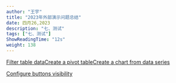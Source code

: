 ```yaml
---
author: "王宇"
title: "2023年外部演示问题总结"
date: 四月26,2023
description: "七、测试"
tags: ["七、测试"]
ShowReadingTime: "12s"
weight: 138
---
```

[Filter table data](#)[Create a pivot table](#)[Create a chart from data series](#)

[Configure buttons visibility](/users/tfac-settings.action)
